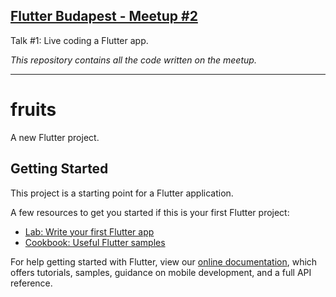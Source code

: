 ## [Flutter Budapest - Meetup #2](https://www.meetup.com/Flutter-Budapest/events/261542018/)

Talk #1: Live coding a Flutter app.

*This repository contains all the code written on the meetup.*

---

# fruits

A new Flutter project.

## Getting Started

This project is a starting point for a Flutter application.

A few resources to get you started if this is your first Flutter project:

- [Lab: Write your first Flutter app](https://flutter.dev/docs/get-started/codelab)
- [Cookbook: Useful Flutter samples](https://flutter.dev/docs/cookbook)

For help getting started with Flutter, view our
[online documentation](https://flutter.dev/docs), which offers tutorials,
samples, guidance on mobile development, and a full API reference.
